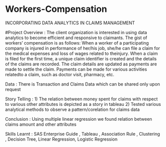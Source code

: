 # Workers-Compensation
 INCORPORATING DATA ANALYTICS IN CLAIMS MANAGEMENT

#Project Overview :
The client organization is interested in using data analytics to become efficient and responsive to claimants.  The gist of workers’ compensation is as follows: When a worker of a participating company is injured in performance of her/his job, she/he can file a claim for the medical expenses and loss of wages related to theinjury. When a claim is filed for the first time, a unique claim identifier is created and the details of the claims are recorded. The claim details are updated as payments are made to settle the claim.  Payments can be made for various activities relatedto a claim, such as doctor visit, pharmacy, etc. 

Data : There is Transaction and Claims Data which can be shared only upon request

Story Telling : 1) The relation between money spent for claims with respect to various other attributes is depicted as a story in tableau
2) Tested various analytical methods to observe a pattern/corelation for claims data

Conclusion : Using multiple linear regression we found relation between claims amount and other attributes

Skills Learnt : SAS Enterprise Guide , Tableau , Association Rule , Clustering , Decision Tree, Linear Regression, Logistic Regression

